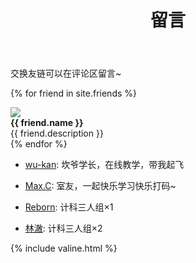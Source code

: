 ﻿---
layout: page
title: 留言
---
交换友链可以在评论区留言~

{% for friend in site.friends %}
<div class="card">
<div class="card-portrait" onclick="window.open('{{ friend.src }}')"><img src="{{ friend.portrait }}"></div>
<div class="card-information"><strong>{{ friend.name }}</strong><br>{{ friend.description }}</div>
</div>
{% endfor %}

- [wu-kan](https://wu-kan.github.io): 坎爷学长，在线教学，带我起飞

- [Max.C](https://437436999.github.io): 室友，一起快乐学习快乐打码~

- [Reborn](https://KomicaReborn.github.io): 计科三人组×1

- [林澈](https://52hert-z.github.io): 计科三人组×2

{% include valine.html %}

